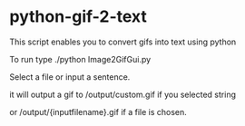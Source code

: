 # python-gif-2-text
This script enables you to convert gifs into text using python

To run type ./python Image2GifGui.py

Select a file or input a sentence.

it will output a gif to /output/custom.gif if you selected string

or /output/{inputfilename}.gif if a file is chosen.
